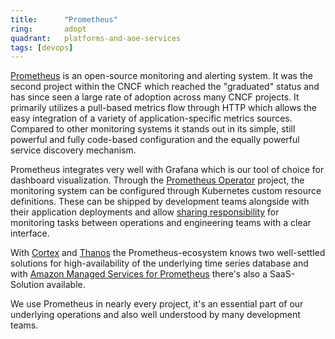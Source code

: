 ```yaml
---
title:      "Prometheus"
ring:       adopt
quadrant:   platforms-and-aoe-services
tags: [devops]
---
```


[Prometheus](https://prometheus.io) is an open-source monitoring and alerting system.
It was the second project within the CNCF which reached the "graduated" status and has since seen a large rate of adoption across many CNCF projects.
It primarily utilizes a pull-based metrics flow through HTTP which allows the easy integration of a variety of application-specific metrics sources.
Compared to other monitoring systems it stands out in its simple, still powerful and fully code-based configuration and the equally powerful service discovery mechanism.

Prometheus integrates very well with Grafana which is our tool of choice for dashboard visualization.
Through the [Prometheus Operator](https://github.com/prometheus-operator/prometheus-operator) project, the monitoring system can be configured through Kubernetes custom resource definitions.
These can be shipped by development teams alongside with their application deployments and allow [sharing responsibility](https://www.aoe.com/techradar/methods-and-patterns/shared-responsibility.html) for monitoring tasks between operations and engineering teams with a clear interface.

With [Cortex](https://cortexmetrics.io/) and [Thanos](https://thanos.io/) the Prometheus-ecosystem knows two well-settled solutions for high-availability of the underlying time series database and with [Amazon Managed Services for Prometheus](https://aws.amazon.com/en/prometheus/) there's also a SaaS-Solution available.

We use Prometheus in nearly every project, it's an essential part of our underlying operations and also well understood by many development teams.
